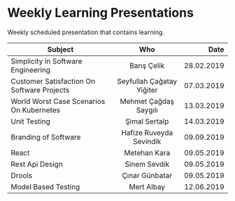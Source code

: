 # Weekly Learning Presentations

Weekly scheduled presentation that contains learning.

| Subject       | Who           | Date  |
| -------------  |:-------------:| -----:|
| Simplicity in Software Engineering        | Barış Çelik               | 28.02.2019 | 
| Customer Satisfaction On Software Projects| Seyfullah Çağatay Yiğiter | 07.03.2019 | 
| World Worst Case Scenarios On Kubernetes  | Mehmet Çağdaş Saygılı     | 13.03.2019 | 
| Unit Testing                              | Şimal Sertalp             | 14.03.2019 | 
| Branding of Software                      | Hafize Ruveyda Sevindik   | 09.09.2019 | 
| React                                     | Metehan Kara              | 09.05.2019 | 
| Rest Api Design                           | Sinem Sevdik              | 09.05.2019 | 
| Drools                                    | Çınar Günbatar            | 09.05.2019 | 
| Model Based Testing                       | Mert Albay                | 12.06.2019 | 
